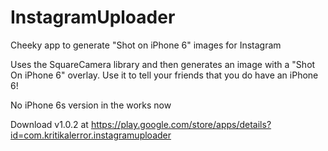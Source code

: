 # InstagramUploader
Cheeky app to generate "Shot on iPhone 6" images for Instagram

Uses the SquareCamera library and then generates an image with a "Shot On iPhone 6" overlay. Use it to tell your friends that you do have an iPhone 6!

No iPhone 6s version in the works now

Download v1.0.2 at https://play.google.com/store/apps/details?id=com.kritikalerror.instagramuploader
